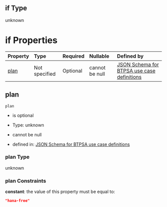 ## if Type

unknown

# if Properties

| Property      | Type          | Required | Nullable       | Defined by                                                                                                                                                                                                                                  |
| :------------ | :------------ | :------- | :------------- | :------------------------------------------------------------------------------------------------------------------------------------------------------------------------------------------------------------------------------------------ |
| [plan](#plan) | Not specified | Optional | cannot be null | [JSON Schema for BTPSA use case definitions](btpsa-usecase-properties-services-items-allof-1-then-allof-40-then-allof-5-if-properties-plan.md "undefined#/properties/services/items/allOf/1/then/allOf/40/then/allOf/5/if/properties/plan") |

## plan



`plan`

*   is optional

*   Type: unknown

*   cannot be null

*   defined in: [JSON Schema for BTPSA use case definitions](btpsa-usecase-properties-services-items-allof-1-then-allof-40-then-allof-5-if-properties-plan.md "undefined#/properties/services/items/allOf/1/then/allOf/40/then/allOf/5/if/properties/plan")

### plan Type

unknown

### plan Constraints

**constant**: the value of this property must be equal to:

```json
"hana-free"
```
